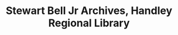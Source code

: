 ---
layout: repo
title: "Stewart Bell Jr Archives, Handley Regional Library"
id: 16775
permalink: repos/16775/
---